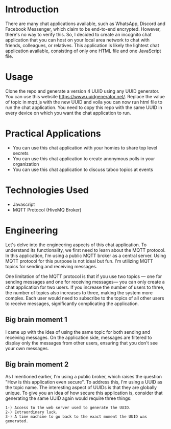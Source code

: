 # Introduction

There are many chat applications available, such as WhatsApp, Discord and Facebook Messenger, which claim to be end-to-end encrypted. However, there's no way to verify this. So, I decided to create an incognito chat application that you can host on your local area network to chat with friends, colleagues, or relatives. This application is likely the lightest chat application available, consisting of only one HTML file and one JavaScript file.


# Usage

Clone the repo and generate a version 4 UUID using any UUID generator. You can use this website https://www.uuidgenerator.net/. Replace the value of topic in mqtt.js with the new UUID and voila you can now run html file to run the chat application. You need to copy this repo with the same UUID in every device on which you want the chat application to run.


# Practical Applications

- You can use this chat application with your homies to share top level secrets
- You can use this chat application to create anonymous polls in your organization
- You can use this chat application to discuss taboo topics at events

# Technologies Used

- Javascript
- MQTT Protocol (HiveMQ Broker)


# Engineering

Let's delve into the engineering aspects of this chat application. To understand its functionality, we first need to learn about the MQTT protocol. In this application, I'm using a public MQTT broker as a central server. Using MQTT protocol for this purpose is not ideal but fun. I'm utilizing MQTT topics for sending and receiving messages.

One limitation of the MQTT protocol is that if you use two topics — one for sending messages and one for receiving messages— you can only create a chat application for two users. If you increase the number of users to three, the number of topics also increases to three, making the system more complex. Each user would need to subscribe to the topics of all other users to receive messages, significantly complicating the application. 

## Big brain moment 1
I came up with the idea of using the same topic for both sending and receiving messages. On the application side, messages are filtered to display only the messages from other users, ensuring that you don't see your own messages.

## Big brain moment 2
As I mentioned earlier, I'm using a public broker, which raises the question "How is this application even secure". To address this, I'm using a UUID as the topic name. The interesting aspect of UUIDs is that they are globally unique. To give you an idea of how secure this application is, consider that generating the same UUID again would require three things:

    1-) Access to the web server used to generate the UUID.
    2-) Extraordinary luck.
    3-) A time machine to go back to the exact moment the UUID was generated.
